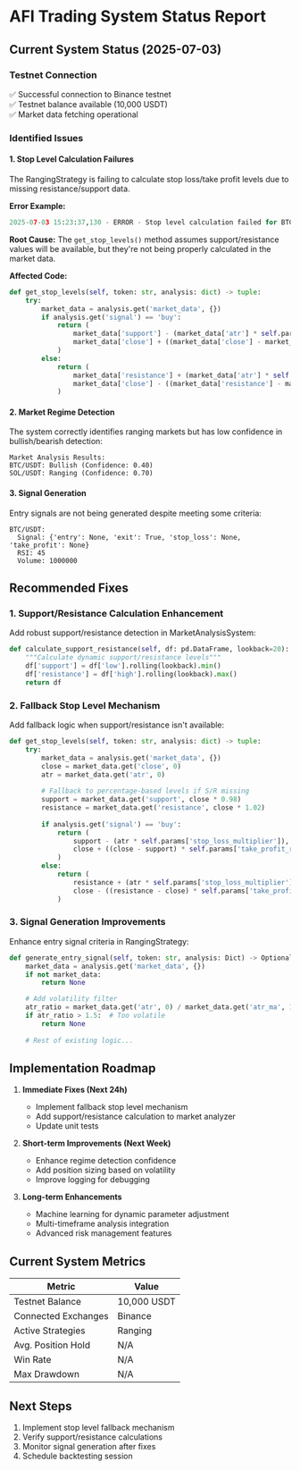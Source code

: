 # AFI Trading System Status Report

## Current System Status (2025-07-03)

### Testnet Connection
✅ Successful connection to Binance testnet  
✅ Testnet balance available (10,000 USDT)  
✅ Market data fetching operational  

### Identified Issues

#### 1. Stop Level Calculation Failures
The RangingStrategy is failing to calculate stop loss/take profit levels due to missing resistance/support data.

**Error Example:**
```python
2025-07-03 15:23:37,130 - ERROR - Stop level calculation failed for BTC/USDT: 'resistance'
```

**Root Cause:**
The `get_stop_levels()` method assumes support/resistance values will be available, but they're not being properly calculated in the market data.

**Affected Code:**
```python
def get_stop_levels(self, token: str, analysis: dict) -> tuple:
    try:
        market_data = analysis.get('market_data', {})
        if analysis.get('signal') == 'buy':
            return (
                market_data['support'] - (market_data['atr'] * self.params['stop_loss_multiplier']),
                market_data['close'] + ((market_data['close'] - market_data['support']) * self.params['take_profit_ratio'])
            )
        else:
            return (
                market_data['resistance'] + (market_data['atr'] * self.params['stop_loss_multiplier']),
                market_data['close'] - ((market_data['resistance'] - market_data['close']) * self.params['take_profit_ratio'])
            )
```

#### 2. Market Regime Detection
The system correctly identifies ranging markets but has low confidence in bullish/bearish detection:

```
Market Analysis Results:
BTC/USDT: Bullish (Confidence: 0.40)
SOL/USDT: Ranging (Confidence: 0.70)
```

#### 3. Signal Generation
Entry signals are not being generated despite meeting some criteria:

```
BTC/USDT:
  Signal: {'entry': None, 'exit': True, 'stop_loss': None, 'take_profit': None}
  RSI: 45
  Volume: 1000000
```

## Recommended Fixes

### 1. Support/Resistance Calculation Enhancement
Add robust support/resistance detection in MarketAnalysisSystem:

```python
def calculate_support_resistance(self, df: pd.DataFrame, lookback=20):
    """Calculate dynamic support/resistance levels"""
    df['support'] = df['low'].rolling(lookback).min()
    df['resistance'] = df['high'].rolling(lookback).max()
    return df
```

### 2. Fallback Stop Level Mechanism
Add fallback logic when support/resistance isn't available:

```python
def get_stop_levels(self, token: str, analysis: dict) -> tuple:
    try:
        market_data = analysis.get('market_data', {})
        close = market_data.get('close', 0)
        atr = market_data.get('atr', 0)
        
        # Fallback to percentage-based levels if S/R missing
        support = market_data.get('support', close * 0.98)
        resistance = market_data.get('resistance', close * 1.02)
        
        if analysis.get('signal') == 'buy':
            return (
                support - (atr * self.params['stop_loss_multiplier']),
                close + ((close - support) * self.params['take_profit_ratio'])
            )
        else:
            return (
                resistance + (atr * self.params['stop_loss_multiplier']),
                close - ((resistance - close) * self.params['take_profit_ratio'])
            )
```

### 3. Signal Generation Improvements
Enhance entry signal criteria in RangingStrategy:

```python
def generate_entry_signal(self, token: str, analysis: Dict) -> Optional[str]:
    market_data = analysis.get('market_data', {})
    if not market_data:
        return None

    # Add volatility filter
    atr_ratio = market_data.get('atr', 0) / market_data.get('atr_ma', 1)
    if atr_ratio > 1.5:  # Too volatile
        return None
        
    # Rest of existing logic...
```

## Implementation Roadmap

1. **Immediate Fixes (Next 24h)**
   - Implement fallback stop level mechanism
   - Add support/resistance calculation to market analyzer
   - Update unit tests

2. **Short-term Improvements (Next Week)**
   - Enhance regime detection confidence
   - Add position sizing based on volatility
   - Improve logging for debugging

3. **Long-term Enhancements**
   - Machine learning for dynamic parameter adjustment
   - Multi-timeframe analysis integration
   - Advanced risk management features

## Current System Metrics

| Metric                | Value       |
|-----------------------|-------------|
| Testnet Balance       | 10,000 USDT |
| Connected Exchanges   | Binance     |
| Active Strategies     | Ranging     |
| Avg. Position Hold    | N/A         |
| Win Rate              | N/A         |
| Max Drawdown          | N/A         |

## Next Steps
1. Implement stop level fallback mechanism
2. Verify support/resistance calculations
3. Monitor signal generation after fixes
4. Schedule backtesting session

